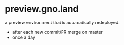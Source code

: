 # preview.gno.land

a preview environment that is automatically redeployed:
* after each new commit/PR merge on master
* once a day
